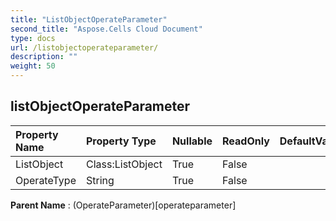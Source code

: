 ```yaml
---
title: "ListObjectOperateParameter"
second_title: "Aspose.Cells Cloud Document"
type: docs
url: /listobjectoperateparameter/
description: ""
weight: 50
---
```


## **listObjectOperateParameter**

 

| Property Name | Property Type | Nullable |  ReadOnly | DefaultValue | Description | 
| :- | :- | :- |:- |  :- | :- |
| ListObject | Class:ListObject | True |  False |  |  |  
| OperateType | String | True |  False |  |  |  

**Parent Name** : (OperateParameter)[operateparameter]

